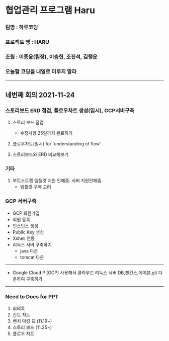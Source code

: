 # 협업관리 프로그램 Haru
### 팀명 : 하루코딩
### 프로젝트 명 : HARU
### 조원 : 이종윤(팀장), 이승현, 조진석, 김행운
### 오늘할 코딩을 내일로 미루지 말라
***

## 네번째 회의 2021-11-24

### 스토리보드 ERD 점검, 플로우차트 생성(임시), GCP서버구축

1. 스토리 보드 점검
   - 수정사항 25일까지 완료하기

2. 플로우차트(임시) for 'understanding of flow'


3. 스토리보드와 ERD 비교해보기


### 기타
1. 부트스트랩 템플릿 지원 안해줌. 서버 지원안해줌
   - 템플릿 구매 고려

### GCP 서버구축
   - GCP 회원가입
   - 회원 등록
   - 인스턴스 생성
   - Public Key 생성
   - Xshell 연동
   - 리눅스 서버 구축하기
      - java 다운
      - tomcat 다운

***
   - Google Cloud P (GCP) 사용해서 클라우드 리눅스 서버 DB,젠킨스,메이븐,git 다운하여 구축하기
***

### Need to Docs for PPT
1. 회의록
2. 간트 차트
3. 벤치 마킹 표 (11.19~)
4. 스토리 보드 (11.25~) 
5. 플로우 차트